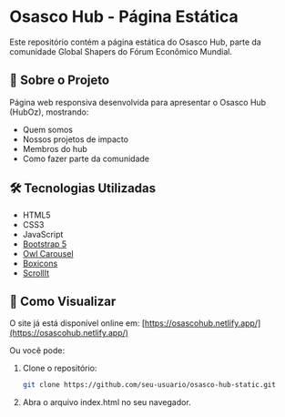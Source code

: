 # Osasco Hub - Página Estática

Este repositório contém a página estática do Osasco Hub, parte da comunidade Global Shapers do Fórum Econômico Mundial.

## 📌 Sobre o Projeto

Página web responsiva desenvolvida para apresentar o Osasco Hub (HubOz), mostrando:
- Quem somos
- Nossos projetos de impacto
- Membros do hub
- Como fazer parte da comunidade

## 🛠 Tecnologias Utilizadas

- HTML5
- CSS3
- JavaScript
- [Bootstrap 5](https://getbootstrap.com/)
- [Owl Carousel](https://owlcarousel2.github.io/OwlCarousel2/)
- [Boxicons](https://boxicons.com/)
- [ScrollIt](https://github.com/mike-engel/ScrollIt)

## 🚀 Como Visualizar

O site já está disponível online em: [https://osascohub.netlify.app/](https://osascohub.netlify.app/)

Ou você pode:
1. Clone o repositório:
   ```bash
   git clone https://github.com/seu-usuario/osasco-hub-static.git
2. Abra o arquivo index.html no seu navegador.
